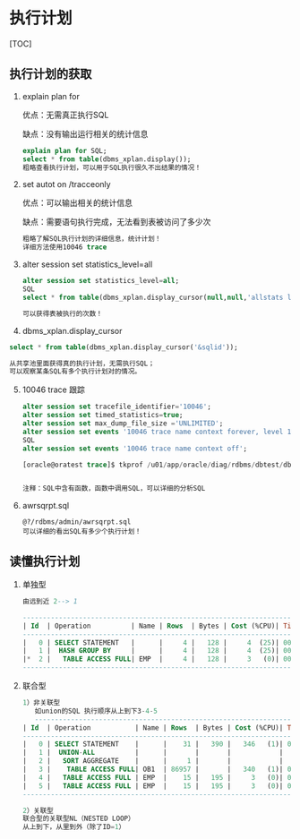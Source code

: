# 执行计划

[TOC]

## 执行计划的获取

1. explain plan for

   优点：无需真正执行SQL

   缺点：没有输出运行相关的统计信息

   ```sql 
   explain plan for SQL;
   select * from table(dbms_xplan.display());
   粗略查看执行计划，可以用于SQL执行很久不出结果的情况！
   ```

   

2. set autot on /tracceonly

   优点：可以输出相关的统计信息

   缺点：需要语句执行完成，无法看到表被访问了多少次

   ```SQL
   粗略了解SQL执行计划的详细信息，统计计划！
   详细方法使用10046 trace
   ```

   

3. alter session set statistics_level=all

   ```sql
   alter session set statistics_level=all;
   SQL
   select * from table(dbms_xplan.display_cursor(null,null,'allstats last'));
   
   可以获得表被执行的次数！
   ```

   

4.  dbms_xplan.display_cursor

   ```SQL
   select * from table(dbms_xplan.display_cursor('&sqlid'));
   
   从共享池里面获得真的执行计划，无需执行SQL；
   可以观察某条SQL有多个执行计划对的情况。
   
   ```

   

5. 10046 trace 跟踪

   ```SQL
   alter session set tracefile_identifier='10046';
   alter session set timed_statistics=true;
   alter session set max_dump_file_size ='UNLIMITED';
   alter session set events '10046 trace name context forever, level 12';
   SQL
   alter session set events '10046 trace name context off';
   
   [oracle@oratest trace]$ tkprof /u01/app/oracle/diag/rdbms/dbtest/dbtest/trace/dbtest_ora_23419_10046.trc sys=no sort=prsela,exeela,fchela
   
   
   注释：SQL中含有函数，函数中调用SQL，可以详细的分析SQL
   ```

   

6. awrsqrpt.sql

   ```
   @?/rdbms/admin/awrsqrpt.sql
   可以详细的看出SQL有多少个执行计划！
   ```

   

## 读懂执行计划

1. 单独型

   ```sql
   由远到近 2--> 1
   
   ---------------------------------------------------------------------------
   | Id  | Operation          | Name | Rows  | Bytes | Cost (%CPU)| Time     |
   ---------------------------------------------------------------------------
   |   0 | SELECT STATEMENT   |      |     4 |   128 |     4  (25)| 00:00:01 |
   |   1 |  HASH GROUP BY     |      |     4 |   128 |     4  (25)| 00:00:01 |
   |*  2 |   TABLE ACCESS FULL| EMP  |     4 |   128 |     3   (0)| 00:00:01 |
   ---------------------------------------------------------------------------
   
   ```

   

2. 联合型

   ```SQL
   1）非关联型 
      如union的SQL 执行顺序从上到下3-4-5
      ----------------------------------------------------------------------------
   | Id  | Operation           | Name | Rows  | Bytes | Cost (%CPU)| Time     |
   ----------------------------------------------------------------------------
   |   0 | SELECT STATEMENT    |      |    31 |   390 |   346   (1)| 00:00:05 |
   |   1 |  UNION-ALL          |      |       |       |            |          |
   |   2 |   SORT AGGREGATE    |      |     1 |       |            |          |
   |   3 |    TABLE ACCESS FULL| OB1  | 86957 |       |   340   (1)| 00:00:05 |
   |   4 |   TABLE ACCESS FULL | EMP  |    15 |   195 |     3   (0)| 00:00:01 |
   |   5 |   TABLE ACCESS FULL | EMP  |    15 |   195 |     3   (0)| 00:00:01 |
   ----------------------------------------------------------------------------
   
   2）关联型
   联合型的关联型NL（NESTED LOOP）
   从上到下，从里到外（除了ID=1）
   
   
   
   ```

   